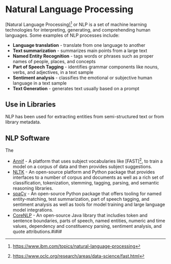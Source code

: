 # Natural Language Processing 
[Natural Language Processing][^NLP_IBM] or 
NLP is a set of machine learning technologies for 
interpreting, generating, and comprehending human languages. Some examples of
NLP processes include:

- **Language translation** - translate from one language to another
- **Text summarization** - summarizes main points from a large text 
- **Named Entity Recognition** - tags words or phrases such as proper
  names of people, places, and concepts
- **Part of Speech Tagging** - identifies grammar components like nouns, 
  verbs, and adjectives, in a text sample 
- **Sentiment analysis** - classifies the emotional or subjective human language in 
  a text sample 
- **Text Generation** - generates text usually based on a prompt

## Use in Libraries
NLP has been used for extracting entities from semi-structured text or from 
library metadata.

## NLP Software
The 
- [Annif](https://annif.org/) - A platform that uses subject vocabularies like [FAST][^FAST], to
  train a model on a corpus of data and then provides subject suggestions.
- [NLTK](https://www.nltk.org/) - An open-source platform and Python package that provides interfaces to 
  a number of corpus and documents as well as a rich set of classification, tokenization,
  stemming, tagging, parsing, and semantic reasoning libraries.
- [spaCy](https://spacy.io/) -  An open-source Python package that offers tooling for named entity-matching,
  test summarization, part of speech tagging, and sentiment analysis as well as tools for model training
  and large language model integrations. 
- [CoreNLP](https://stanfordnlp.github.io/CoreNLP/) - An open-source Java library that includies token and 
  sentence boundaries, parts of speech, named entities, numeric and time values, dependency and constituency parsing,
  sentiment analysis, and quote attributions.#i#i# 


[^FAST]: https://www.oclc.org/research/areas/data-science/fast.html
[^NLP_IBM]: https://www.ibm.com/topics/natural-language-processing
